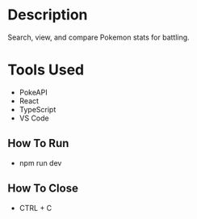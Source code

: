 # Description
Search, view, and compare Pokemon stats for battling.

# Tools Used
- PokeAPI
- React
- TypeScript
- VS Code

## How To Run
- npm run dev

## How To Close
- CTRL + C
